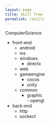 ```yaml
---
layout: page
title: Skill Tree
permalink: /skill/
---
```


ComputerScience  
- front-end  
    - android  
    - ios  
    - windows  
        - directx  
    - web  
    - gameengine  
        - cocos  
        - unity  
    - common  
        - graphic  
              - opengl  
- back-end  
    - http  
    - sockect  
